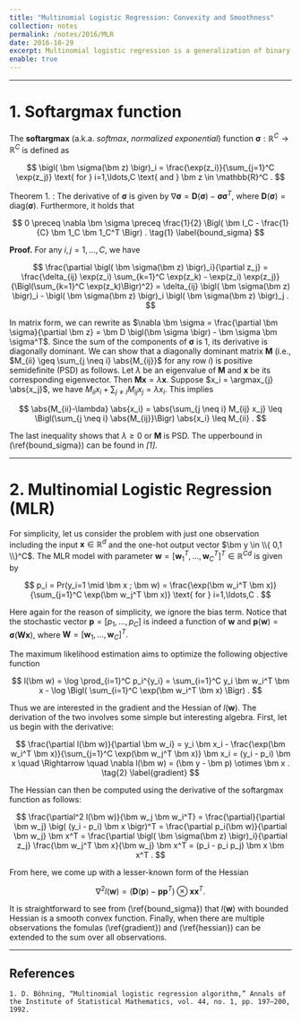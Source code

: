 ```yaml
---
title: "Multinomial Logistic Regression: Convexity and Smoothness"
collection: notes
permalink: /notes/2016/MLR
date: 2016-10-29
excerpt: Multinomial logistic regression is a generalization of binary logistic regression to multiclass problems. This note will explain the nice geometry of the likelihood function in estimating the model parameters, the key to understanding how multinomial logistic regression works. 
enable: true
---
```



---
# 1. Softargmax function

The **softargmax** (a.k.a. *softmax*, *normalized exponential*) function $\DeclareMathOperator*{\argmax}{argmax} \newcommand{\bm}[1]{\boldsymbol#1} \newcommand{\abs}[1]{\left\lvert#1\right\rvert} \bm \sigma: \mathbb{R}^C \rightarrow \mathbb{R}^C$ is defined as

$$ \bigl( \bm \sigma(\bm z) \bigr)_i = \frac{\exp(z_i)}{\sum_{j=1}^C \exp(z_j)} \text{ for } i=1,\ldots,C \text{ and } \bm z \in \mathbb{R}^C . $$

Theorem 1.
: The derivative of $\bm \sigma$ is given by $\nabla \bm \sigma = \bm D \bigl(\bm \sigma \bigr) - \bm \sigma \bm \sigma^T$, where $\bm D(\bm \sigma) = \text{diag}(\bm \sigma)$. Furthermore, it holds that 

$$ 0 \preceq \nabla \bm \sigma \preceq \frac{1}{2} \Bigl( \bm I_C - \frac{1}{C} \bm 1_C \bm 1_C^T \Bigr) . \tag{1} \label{bound_sigma} $$

**Proof.**
For any $i,j = 1,\ldots,C$, we have

$$ \frac{\partial \bigl( \bm \sigma(\bm z) \bigr)_i}{\partial z_j} = \frac{\delta_{ij} \exp(z_i) \sum_{k=1}^C \exp(z_k) - \exp(z_i) \exp(z_j)}{\Bigl(\sum_{k=1}^C \exp(z_k)\Bigr)^2} = \delta_{ij} \bigl( \bm \sigma(\bm z) \bigr)_i - \bigl( \bm \sigma(\bm z) \bigr)_i \bigl( \bm \sigma(\bm z) \bigr)_j . $$

In matrix form, we can rewrite as $\nabla \bm \sigma = \frac{\partial \bm \sigma}{\partial \bm z} = \bm D \bigl(\bm \sigma \bigr) - \bm \sigma \bm \sigma^T$. Since the sum of the components of $\bm \sigma$ is $1$, its derivative is diagonally dominant. We can show that a diagonally dominant matrix $\bm M$ (i.e., $M_{ii} \geq \sum_{j \neq i} \abs{M_{ij}}$ for any row $i$) is positive semidefinite (PSD) as follows. Let $\lambda$ be an eigenvalue of $\bm M$ and $\bm x$ be its corresponding eigenvector. Then $\bm M \bm x = \lambda \bm x$. Suppose $x_i = \argmax_{j} \abs{x_j}$, we have $M_{ii}x_i + \sum_{j \neq i} M_{ij} x_j = \lambda x_i$. This implies

$$ \abs{M_{ii}-\lambda} \abs{x_i} = \abs{\sum_{j \neq i} M_{ij} x_j} \leq \Bigl(\sum_{j \neq i} \abs{M_{ij}}\Bigr) \abs{x_i} \leq M_{ii} . $$

The last inequality shows that $\lambda \geq 0$ or $\bm M$ is PSD. The upperbound in (\ref{bound_sigma}) can be found in *[1]*.


---
# 2. Multinomial Logistic Regression (MLR)
For simplicity, let us consider the problem with just one observation including the input $\bm x \in \mathbb{R}^d$ and the one-hot output vector $\bm y \in \\{ 0,1 \\}^C$. The MLR model with parameter $\bm w = [\bm w_1^T, \ldots, \bm w_C^T]^T \in \mathbb{R}^{Cd}$ is given by 

$$ p_i = Pr(y_i=1 \mid \bm x ; \bm w) = \frac{\exp(\bm w_i^T \bm x)}{\sum_{j=1}^C \exp(\bm w_j^T \bm x)} \text{ for } i=1,\ldots,C . $$

Here again for the reason of simplicity, we ignore the bias term. Notice that the stochastic vector $\bm p = [p_1,\ldots,p_C]$ is indeed a function of $\bm w$ and $\bm p(\bm w) = \bm \sigma(\bm W \bm x)$, where $\bm W = [\bm w_1,\ldots,\bm w_C]^T .$

The maximum likelihood estimation aims to optimize the following objective function

$$ l(\bm w) = \log \prod_{i=1}^C p_i^{y_i} = \sum_{i=1}^C y_i \bm w_i^T \bm x - \log \Bigl( \sum_{i=1}^C \exp(\bm w_i^T \bm x) \Bigr) . $$

Thus we are interested in the gradient and the Hessian of $l(\bm w)$. The derivation of the two involves some simple but interesting algebra. First, let us begin with the derivative:

$$ \frac{\partial l(\bm w)}{\partial \bm w_i} = y_i \bm x_i - \frac{\exp(\bm w_i^T \bm x)}{\sum_{j=1}^C \exp(\bm w_j^T \bm x)} \bm x_i = (y_i - p_i) \bm x \quad \Rightarrow \quad \nabla l(\bm w) = (\bm y - \bm p) \otimes \bm x . \tag{2} \label{gradient} $$

The Hessian can then be computed using the derivative of the softargmax function as follows:

$$ \frac{\partial^2 l(\bm w)}{\bm w_j \bm w_i^T} = \frac{\partial}{\partial \bm w_j} \big( (y_i - p_i) \bm x \bigr)^T = \frac{\partial p_i(\bm w)}{\partial \bm w_j} \bm x^T = \frac{\partial \bigl( \bm \sigma(\bm z) \bigr)_i}{\partial z_j} \frac{\bm w_j^T \bm x}{\bm w_j} \bm x^T = (p_i - p_i p_j) \bm x \bm x^T . $$

From here, we come up with a lesser-known form of the Hessian

$$ \nabla^2 l(\bm w) = \bigl(\bm D(\bm p) - \bm p \bm p^T \bigr) \otimes \bm x \bm x^T . \tag{3} \label{hessian} $$

It is straightforward to see from (\ref{bound_sigma}) that $l(\bm w)$ with bounded Hessian is a smooth convex function. Finally, when there are multiple observations the fomulas (\ref{gradient}) and (\ref{hessian}) can be extended to the sum over all observations.  


---
## References
```
1. D. Böhning, “Multinomial logistic regression algorithm,” Annals of the Institute of Statistical Mathematics, vol. 44, no. 1, pp. 197–200, 1992.
```

